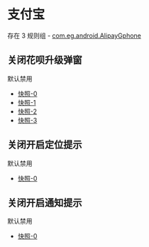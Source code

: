# 支付宝

存在 3 规则组 - [com.eg.android.AlipayGphone](/src/apps/com.eg.android.AlipayGphone.ts)

## 关闭花呗升级弹窗

默认禁用

- [快照-0](https://i.gkd.li/import/12737055)
- [快照-1](https://i.gkd.li/import/13183946)
- [快照-2](https://i.gkd.li/import/12826077)
- [快照-3](https://i.gkd.li/import/12915864)

## 关闭开启定位提示

默认禁用

- [快照-0](https://i.gkd.li/import/12792688)

## 关闭开启通知提示

默认禁用

- [快照-0](https://i.gkd.li/import/13194955)
